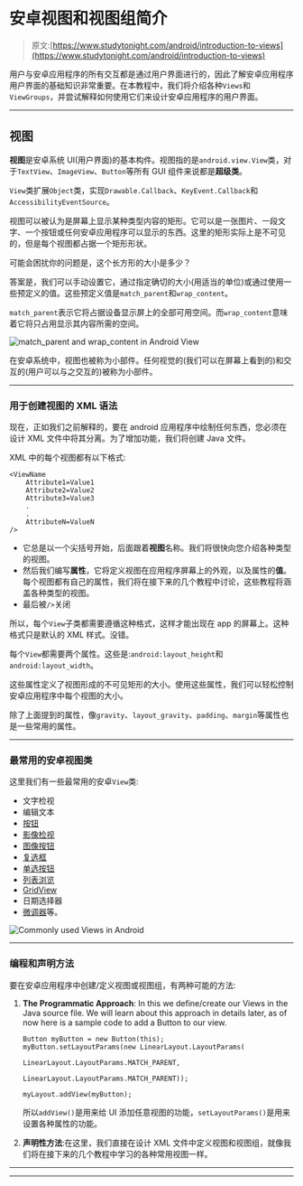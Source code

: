 # 安卓视图和视图组简介

> 原文:[https://www.studytonight.com/android/introduction-to-views](https://www.studytonight.com/android/introduction-to-views)

用户与安卓应用程序的所有交互都是通过用户界面进行的，因此了解安卓应用程序用户界面的基础知识非常重要。在本教程中，我们将介绍各种`Views`和`ViewGroups`，并尝试解释如何使用它们来设计安卓应用程序的用户界面。

* * *

## 视图

**视图**是安卓系统 UI(用户界面)的基本构件。视图指的是`android.view.View`类，对于`TextView`、`ImageView`、`Button`等所有 GUI 组件来说都是**超级类**。

`View`类扩展`Object`类，实现`Drawable.Callback`、`KeyEvent.Callback`和`AccessibilityEventSource`。

视图可以被认为是屏幕上显示某种类型内容的矩形。它可以是一张图片、一段文字、一个按钮或任何安卓应用程序可以显示的东西。这里的矩形实际上是不可见的，但是每个视图都占据一个矩形形状。

可能会困扰你的问题是，这个长方形的大小是多少？

答案是，我们可以手动设置它，通过指定确切的大小(用适当的单位)或通过使用一些预定义的值。这些预定义值是`match_parent`和`wrap_content`。

`match_parent`表示它将占据设备显示屏上的全部可用空间。而`wrap_content`意味着它将只占用显示其内容所需的空间。

![match_parent and wrap_content in Android View](../Images/f43c0ee8953628bac15e2f96425f681d.png)

在安卓系统中，视图也被称为小部件。任何视觉的(我们可以在屏幕上看到的)和交互的(用户可以与之交互的)被称为小部件。

* * *

### 用于创建视图的 XML 语法

现在，正如我们之前解释的，要在 android 应用程序中绘制任何东西，您必须在设计 XML 文件中将其分离。为了增加功能，我们将创建 Java 文件。

XML 中的每个视图都有以下格式:

```
<ViewName
    Attribute1=Value1
    Attribute2=Value2
    Attribute3=Value3
    .
    .
    AttributeN=ValueN
/>
```

*   它总是以一个尖括号开始，后面跟着**视图**名称。我们将很快向您介绍各种类型的视图。
*   然后我们编写**属性**，它将定义视图在应用程序屏幕上的外观，以及属性的**值**。每个视图都有自己的属性，我们将在接下来的几个教程中讨论，这些教程将涵盖各种类型的视图。
*   最后被`/>`关闭

所以，每个`View`子类都需要遵循这种格式，这样才能出现在 app 的屏幕上。这种格式只是默认的 XML 样式。没错。

每个`View`都需要两个属性。这些是:`android:layout_height`和`android:layout_width`。

这些属性定义了视图形成的不可见矩形的大小。使用这些属性，我们可以轻松控制安卓应用程序中每个视图的大小。

除了上面提到的属性，像`gravity`、`layout_gravity`、`padding`、`margin`等属性也是一些常用的属性。

* * *

### 最常用的安卓视图类

这里我们有一些最常用的安卓`View`类:

*   文字检视
*   编辑文本
*   [按钮](android-button-view)
*   [影像检视](android-imageview)
*   [图像按钮](android-imageview)
*   [复选框](radiogroup-radiobutton-checkbox)
*   [单选按钮](radiogroup-radiobutton-checkbox)
*   [列表浏览](android-listview)
*   [GridView](android-gridview)
*   日期选择器
*   [微调器](spinner-in-android)等。

![Commonly used Views in Android](../Images/985ce0a9cb594cbdd60aaad43dbd374c.png)

* * *

### 编程和声明方法

要在安卓应用程序中创建/定义视图或视图组，有两种可能的方法:

1.  **The Programmatic Approach**: In this we define/create our Views in the Java source file. We will learn about this approach in details later, as of now here is a sample code to add a Button to our view.

    ```
    Button myButton = new Button(this);
    myButton.setLayoutParams(new LinearLayout.LayoutParams(
                                            LinearLayout.LayoutParams.MATCH_PARENT,
                                            LinearLayout.LayoutParams.MATCH_PARENT));

    myLayout.addView(myButton);
    ```

    所以`addView()`是用来给 UI 添加任意视图的功能，`setLayoutParams()`是用来设置各种属性的功能。

2.  **声明性方法**:在这里，我们直接在设计 XML 文件中定义视图和视图组，就像我们将在接下来的几个教程中学习的各种常用视图一样。

* * *

* * *